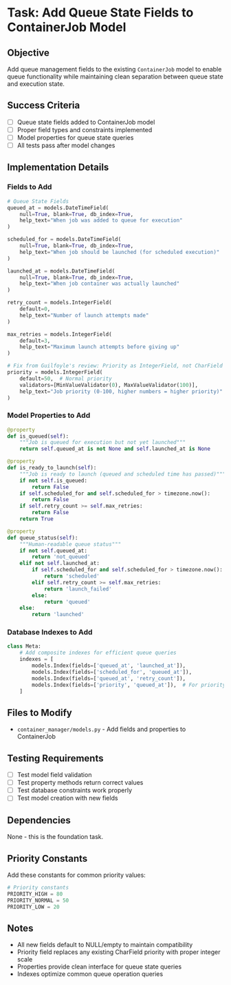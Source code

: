 # Task: Add Queue State Fields to ContainerJob Model

## Objective
Add queue management fields to the existing `ContainerJob` model to enable queue functionality while maintaining clean separation between queue state and execution state.

## Success Criteria
- [ ] Queue state fields added to ContainerJob model
- [ ] Proper field types and constraints implemented
- [ ] Model properties for queue state queries
- [ ] All tests pass after model changes

## Implementation Details

### Fields to Add

```python
# Queue State Fields
queued_at = models.DateTimeField(
    null=True, blank=True, db_index=True,
    help_text="When job was added to queue for execution"
)

scheduled_for = models.DateTimeField(
    null=True, blank=True, db_index=True,
    help_text="When job should be launched (for scheduled execution)"
)

launched_at = models.DateTimeField(
    null=True, blank=True, db_index=True,
    help_text="When job container was actually launched"
)

retry_count = models.IntegerField(
    default=0,
    help_text="Number of launch attempts made"
)

max_retries = models.IntegerField(
    default=3,
    help_text="Maximum launch attempts before giving up"
)

# Fix from Guilfoyle's review: Priority as IntegerField, not CharField
priority = models.IntegerField(
    default=50,  # Normal priority
    validators=[MinValueValidator(0), MaxValueValidator(100)],
    help_text="Job priority (0-100, higher numbers = higher priority)"
)
```

### Model Properties to Add

```python
@property
def is_queued(self):
    """Job is queued for execution but not yet launched"""
    return self.queued_at is not None and self.launched_at is None

@property
def is_ready_to_launch(self):
    """Job is ready to launch (queued and scheduled time has passed)"""
    if not self.is_queued:
        return False
    if self.scheduled_for and self.scheduled_for > timezone.now():
        return False
    if self.retry_count >= self.max_retries:
        return False
    return True

@property
def queue_status(self):
    """Human-readable queue status"""
    if not self.queued_at:
        return 'not_queued'
    elif not self.launched_at:
        if self.scheduled_for and self.scheduled_for > timezone.now():
            return 'scheduled'
        elif self.retry_count >= self.max_retries:
            return 'launch_failed'
        else:
            return 'queued'
    else:
        return 'launched'
```

### Database Indexes to Add

```python
class Meta:
    # Add composite indexes for efficient queue queries
    indexes = [
        models.Index(fields=['queued_at', 'launched_at']),
        models.Index(fields=['scheduled_for', 'queued_at']),
        models.Index(fields=['queued_at', 'retry_count']),
        models.Index(fields=['priority', 'queued_at']),  # For priority queue ordering
    ]
```

## Files to Modify
- `container_manager/models.py` - Add fields and properties to ContainerJob

## Testing Requirements
- [ ] Test model field validation
- [ ] Test property methods return correct values
- [ ] Test database constraints work properly
- [ ] Test model creation with new fields

## Dependencies
None - this is the foundation task.

## Priority Constants
Add these constants for common priority values:

```python
# Priority constants
PRIORITY_HIGH = 80
PRIORITY_NORMAL = 50
PRIORITY_LOW = 20
```

## Notes
- All new fields default to NULL/empty to maintain compatibility
- Priority field replaces any existing CharField priority with proper integer scale
- Properties provide clean interface for queue state queries
- Indexes optimize common queue operation queries
